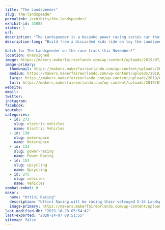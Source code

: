 ```yaml
---
title: "The Landspeeder"
slug: the-landspeeder
permalink: /exhibits/the-landspeeder/
exhibit-id: 35085
status: 1
url: 
description: "The Landspeeder is a bespoke power racing series car that will compete in the Orlando Power Racing Series event"
description-long: "Build from a discarded kids ride on toy the Landspeeder is a 48 volt power house of speed and fortified KPI and ackerman.  No expense was spared in this budget build. Only the best was used when it could be bartered from the jawas on Tatooine, we still think we got the short end of the stick on the tires. 

Watch for The Landspeeder on the race track this November!"
location: Unassigned
image: https://makers.makerfaireorlando.com/wp-content/uploads/2019/07/IMG_5773-1-1024x768.jpg
image-primary:
  thumbnail: https://makers.makerfaireorlando.com/wp-content/uploads/2019/07/IMG_5773-1-150x150.jpg
  medium: https://makers.makerfaireorlando.com/wp-content/uploads/2019/07/IMG_5773-1-300x225.jpg
  large: https://makers.makerfaireorlando.com/wp-content/uploads/2019/07/IMG_5773-1-1024x768.jpg
  full: https://makers.makerfaireorlando.com/wp-content/uploads/2019/07/IMG_5773-1.jpg
website: 
email: 
twitter: 
instagram: 
facebook: 
youtube: 
categories:
  - id: 273
    slug: electric-vehicles
    name: Electric Vehicles
  - id: 130
    slug: makerspace
    name: Makerspace
  - id: 134
    slug: power-racing
    name: Power Racing
  - id: 152
    slug: upcycling
    name: Upcycling
  - id: 275
    slug: vehicles
    name: Vehicles
combat-robot: 0
maker:
  name: "Uttini Racing"
  description: "Uttini Racing will be racing their salvaged X-34 Landspeeder in the Power Racing Series event at MFO 2019"
  image-primary: https://makers.makerfaireorlando.com/wp-content/uploads/2019/07/joe-in-landspeeder-1024x768.jpg
last-modified-db: "2019-10-28 05:54:42"
last-exported: "2020-14-07 08:51:55"
sitemap: false
---
```

